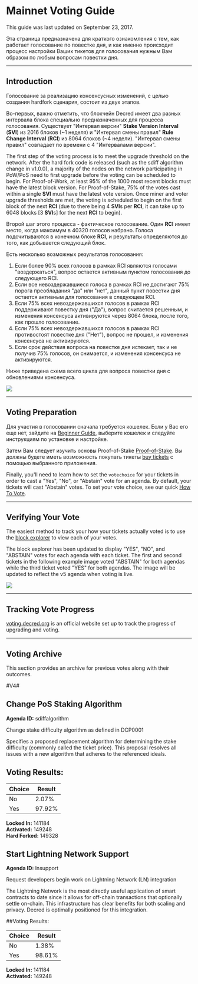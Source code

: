 # Mainnet Voting Guide

This guide was last updated on September 23, 2017.

Эта страница предназначена для краткого ознакомления с тем, как работает голосование по повестке дня, и как именно происходит процесс настройки Ваших тикетов для голосования нужным Вам образом по любым вопросам повестки дня.

---

## Introduction

Голосование за реализацию консенсусных изменений, с целью создания hardfork сценария, состоит из двух этапов.

Во-первых, важно отметить, что блокчейн Decred имеет два разных интервала блока специально предназначенных для процесса голосования. Существует "Интервал версии" **Stake Version Interval** (**SVI**) из 2016 блоков (~1 неделя) и "Интервал смены правил" **Rule Change Interval** (**RCI**) из 8064 блоков (~4 недели). "Интервал смены правил" совпадает по времени с 4 "Интервалами версии".

The first step of the voting process is to meet the upgrade threshold on the network. After the hard fork code is released (such as the sdiff algorithm change in v1.0.0), a majority of the nodes on the network participating in PoW/PoS need to first upgrade before the voting can be scheduled to begin. For Proof-of-Work, at least 95% of the 1000 most recent blocks must have the latest block version. For Proof-of-Stake, 75% of the votes cast within a single **SVI** must have the latest vote version. Once miner and voter upgrade thresholds are met, the voting is scheduled to begin on the first block of the next **RCI** (due to there being 4 **SVI**s per **RCI**, it can take up to 6048 blocks [3 **SVI**s] for the next **RCI** to begin).

Второй шаг этого процесса - фактическое голосование. Один **RCI** имеет место, когда максимум в 40320 голосов набрано. Голоса подсчитываются в конечном блоке **RCI**, и результаты определяются до того, как добывается следующий блок.

Есть несколько возможных результатов голосования:

1. Если более 90% всех голосов в рамках RCI являются голосами "воздержаться", вопрос остается активным пунктом голосования до следующего RCI.
2. Если все невоздержавшиеся голоса в рамках RCI не достигают 75% порога преобладания "да" или "нет", данный пункт повестки дня остается активным для голосования в следующем RCI.
3. Если 75% всех невоздержавшихся голосов в рамках RCI поддерживают повестку дня ("Да"), вопрос считается решенным, и изменения консенсуса активируются через 8064 блока, после того, как прошло голосование.
4. Если 75% всех невоздержавшихся голосов в рамках RCI противостоят повестке дня ("Нет"), вопрос не прошел, и изменения консенсуса не активируются.
5. Если срок действия вопроса на повестке дня истекает, так и не получив 75% голосов, он снимается, и изменения консенсуса не активируются.

Ниже приведена схема всего цикла для вопроса повестки дня с обновлениями консенсуса.

<img src="/img/voting-cycle-v9.png">

---

## Voting Preparation

Для участия в голосовании сначала требуется кошелек. Если у Вас его еще нет, зайдите на [Beginner Guide](/getting-started/beginner-guide.md), выберите кошелек и следуйте инструкциям по установке и настройке.

Затем Вам следует изучить основы Proof-of-Stake [Proof-of-Stake](/mining/proof-of-stake.md).  Вы должны будете иметь возможность покупать тикеты [buy tickets](/mining/proof-of-stake.md#how-to-stake) с помощью выбранного приложения.

Finally, you'll need to learn how to set the `votechoice` for your tickets in order to cast a "Yes", "No", or "Abstain" vote for an agenda. By default, your tickets will cast "Abstain" votes. To set your vote choice, see our quick [How To Vote](/getting-started/user-guides/how-to-vote.md).

---

## Verifying Your Vote

The easiest method to track your how your tickets actually voted is to use the [block explorer](https://mainnet.decred.org) to view each of your votes.

The block explorer has been updated to display "YES", "NO", and "ABSTAIN" votes for each agenda with each ticket. The first and second tickets in the following example image voted "ABSTAIN" for both agendas while the third ticket voted "YES" for both agendas. The image will be updated to reflect the v5 agenda when voting is live.

<img src="/img/verify_block-explorer-votes.png">

---

## Tracking Vote Progress

[voting.decred.org](https://voting.decred.org) is an official website set up to track the progress of upgrading and voting.

---

## Voting Archive

This section provides an archive for previous votes along with their outcomes.

#V4#

## Change PoS Staking Algorithm
**Agenda ID:**  sdiffalgorithm

Change stake difficulty algorithm as defined in DCP0001

Specifies a proposed replacement algorithm for determining the stake difficulty (commonly called the ticket price). This proposal resolves all issues with a new algorithm that adheres to the referenced ideals.

## Voting Results: 

| Choice  | Result
|-----|-------|
|No   |  2.07%|
|Yes  | 97.92%|

**Locked In:** 141184<br />
**Activated:** 149248<br />
**Hard Forked:** 149328


## Start Lightning Network Support
**Agenda ID:**  lnsupport

Request developers begin work on Lightning Network (LN) integration

The Lightning Network is the most directly useful application of smart contracts to date since it allows for off-chain transactions that optionally settle on-chain. This infrastructure has clear benefits for both scaling and privacy. Decred is optimally positioned for this integration.

##Voting Results:

| Choice  | Result
|-----|-------|
|No   |  1.38%|
|Yes  | 98.61%|

**Locked In:** 141184<br />
**Activated:** 149248
